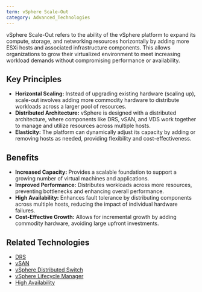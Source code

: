 ```yaml
---
term: vSphere Scale-Out
category: Advanced_Technologies
---
```


vSphere Scale-Out refers to the ability of the vSphere platform to expand its compute, storage, and networking resources horizontally by adding more ESXi hosts and associated infrastructure components. This allows organizations to grow their virtualized environment to meet increasing workload demands without compromising performance or availability.

## Key Principles

*   **Horizontal Scaling:** Instead of upgrading existing hardware (scaling up), scale-out involves adding more commodity hardware to distribute workloads across a larger pool of resources.
*   **Distributed Architecture:** vSphere is designed with a distributed architecture, where components like DRS, vSAN, and VDS work together to manage and utilize resources across multiple hosts.
*   **Elasticity:** The platform can dynamically adjust its capacity by adding or removing hosts as needed, providing flexibility and cost-effectiveness.

## Benefits

*   **Increased Capacity:** Provides a scalable foundation to support a growing number of virtual machines and applications.
*   **Improved Performance:** Distributes workloads across more resources, preventing bottlenecks and enhancing overall performance.
*   **High Availability:** Enhances fault tolerance by distributing components across multiple hosts, reducing the impact of individual hardware failures.
*   **Cost-Effective Growth:** Allows for incremental growth by adding commodity hardware, avoiding large upfront investments.

## Related Technologies

- [DRS](/glossary/term/drs.md)
- [vSAN](/glossary/term/vsan.md)
- [vSphere Distributed Switch](/glossary/term/vsphere-distributed-switch.md)
- [vSphere Lifecycle Manager](/glossary/term/vsphere-lifecycle-manager.md)
- [High Availability](/glossary/term/vsphere-high-availability.md)